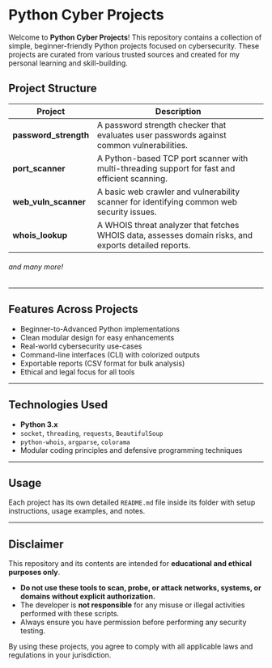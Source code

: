 # **Python Cyber Projects** 

Welcome to **Python Cyber Projects**! This repository contains a collection of simple, beginner-friendly Python projects focused on cybersecurity. These projects are curated from various trusted sources and created for my personal learning and skill-building.

## Project Structure

| Project                | Description                                                                                          |
|------------------------|------------------------------------------------------------------------------------------------------|
| **password_strength** | A password strength checker that evaluates user passwords against common vulnerabilities.           |
| **port_scanner**       | A Python-based TCP port scanner with multi-threading support for fast and efficient scanning.      |
| **web_vuln_scanner**  | A basic web crawler and vulnerability scanner for identifying common web security issues.           |
| **whois_lookup**      | A WHOIS threat analyzer that fetches WHOIS data, assesses domain risks, and exports detailed reports.|

###### and many more!

---

## Features Across Projects

-  Beginner-to-Advanced Python implementations
-  Clean modular design for easy enhancements
-  Real-world cybersecurity use-cases
-  Command-line interfaces (CLI) with colorized outputs
-  Exportable reports (CSV format for bulk analysis)
-  Ethical and legal focus for all tools

---

## Technologies Used

- **Python 3.x**
- `socket`, `threading`, `requests`, `BeautifulSoup`
- `python-whois`, `argparse`, `colorama`
- Modular coding principles and defensive programming techniques

---

##  Usage

Each project has its own detailed `README.md` file inside its folder with setup instructions, usage examples, and notes.

---

## Disclaimer

This repository and its contents are intended for **educational and ethical purposes only**.  
-  **Do not use these tools to scan, probe, or attack networks, systems, or domains without explicit authorization.**  
-  The developer is **not responsible** for any misuse or illegal activities performed with these scripts.  
-  Always ensure you have permission before performing any security testing.  

By using these projects, you agree to comply with all applicable laws and regulations in your jurisdiction.


